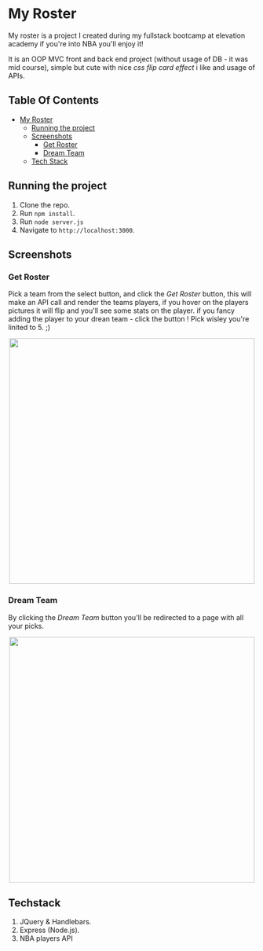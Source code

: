 # My Roster

My roster is a project I created during my fullstack bootcamp at elevation academy if you're into NBA you'll enjoy it!

 It is an OOP MVC front and back end project (without usage of DB - it was mid course), simple but cute with nice *css flip card effect* i like and usage of APIs.

<!-- Demo: [https://react-bank-eitang.herokuapp.com/](https://react-bank-eitang.herokuapp.com/) -->

## Table Of Contents
- [My Roster](#MyRoster)
  * [Running the project](#running-the-project)
  * [Screenshots](#screenshots)
    + [Get Roster](#GetRoster)
    + [Dream Team](#DreamTeam)
  * [Tech Stack](#tech-stack)


## Running the project

1. Clone the repo.
2. Run `npm install`.
3. Run `node server.js`
4. Navigate to `http://localhost:3000`.

## Screenshots

### Get Roster
Pick a team from the select button, and click the *Get Roster* button, this will make an API call and render the teams players, if you hover on the players pictures it will flip and you'll see some stats on the player. if you fancy adding the player to your drean team - click the button ! Pick wisley you're linited to 5. ;) 

<p align="center"><img src="imgs4reaadme/regPage.png" width="500" /></p>

### Dream Team 

By clicking the *Dream Team* button you'll be redirected to a page with all your picks.

<p align="center"><img src="imgs4reaadme/drmTeamPage.png" width="500" /></p>


## Techstack
1. JQuery & Handlebars. 
2. Express (Node.js).
3. NBA players API